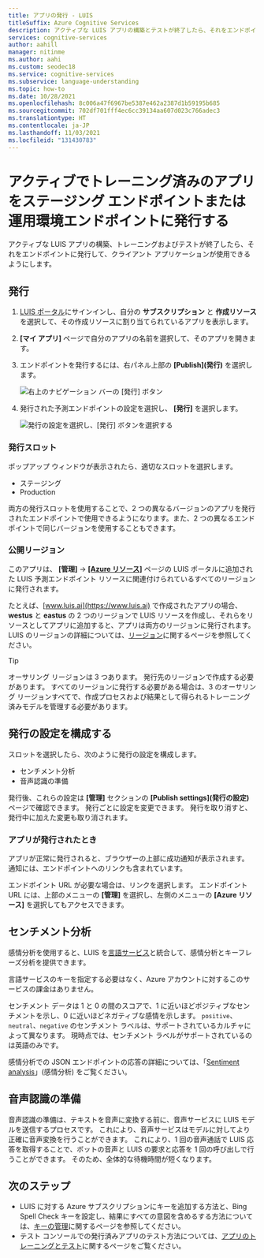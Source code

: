 ```yaml
---
title: アプリの発行 - LUIS
titleSuffix: Azure Cognitive Services
description: アクティブな LUIS アプリの構築とテストが終了したら、それをエンドポイントに発行して、クライアント アプリケーションが使用できるようにします。
services: cognitive-services
author: aahill
manager: nitinme
ms.author: aahi
ms.custom: seodec18
ms.service: cognitive-services
ms.subservice: language-understanding
ms.topic: how-to
ms.date: 10/28/2021
ms.openlocfilehash: 8c006a47f6967be5387e462a2387d1b59195b685
ms.sourcegitcommit: 702df701fff4ec6cc39134aa607d023c766adec3
ms.translationtype: HT
ms.contentlocale: ja-JP
ms.lasthandoff: 11/03/2021
ms.locfileid: "131430783"
---
```

# <a name="publish-your-active-trained-app-to-a-staging-or-production-endpoint"></a>アクティブでトレーニング済みのアプリをステージング エンドポイントまたは運用環境エンドポイントに発行する

アクティブな LUIS アプリの構築、トレーニングおよびテストが終了したら、それをエンドポイントに発行して、クライアント アプリケーションが使用できるようにします。

## <a name="publishing"></a>発行
1. [LUIS ポータル](https://www.luis.ai)にサインインし、自分の **サブスクリプション** と **作成リソース** を選択して、その作成リソースに割り当てられているアプリを表示します。
1. **[マイ アプリ]** ページで自分のアプリの名前を選択して、そのアプリを開きます。
1. エンドポイントを発行するには、右パネル上部の **[Publish]\(発行)** を選択します。

    ![右上のナビゲーション バーの [発行] ボタン](./media/luis-how-to-publish-app/publish-top-nav-bar.png)

1. 発行された予測エンドポイントの設定を選択し、 **[発行]** を選択します。

    ![発行の設定を選択し、[発行] ボタンを選択する](./media/luis-how-to-publish-app/publish-pop-up.png)

### <a name="publishing-slots"></a>発行スロット

ポップアップ ウィンドウが表示されたら、適切なスロットを選択します。

* ステージング
* Production

両方の発行スロットを使用することで、2 つの異なるバージョンのアプリを発行されたエンドポイントで使用できるようになります。また、2 つの異なるエンドポイントで同じバージョンを使用することもできます。

### <a name="publishing-regions"></a>公開リージョン

このアプリは、 **[管理]**  ->  **[[Azure リソース]](luis-how-to-azure-subscription.md#assign-luis-resources)** ページの LUIS ポータルに追加された LUIS 予測エンドポイント リソースに関連付けられているすべてのリージョンに発行されます。

たとえば、[www.luis.ai](https://www.luis.ai) で作成されたアプリの場合、**westus** と **eastus** の 2 つのリージョンで LUIS リソースを作成し、それらをリソースとしてアプリに追加すると、アプリは両方のリージョンに発行されます。 LUIS のリージョンの詳細については、[リージョン](luis-reference-regions.md)に関するページを参照してください。

> [!TIP]
> オーサリング リージョンは 3 つあります。 発行先のリージョンで作成する必要があります。 すべてのリージョンに発行する必要がある場合は、3 のオーサリング リージョンすべてで、作成プロセスおよび結果として得られるトレーニング済みモデルを管理する必要があります。


## <a name="configuring-publish-settings"></a>発行の設定を構成する

スロットを選択したら、次のように発行の設定を構成します。

* センチメント分析
* 音声認識の準備

発行後、これらの設定は **[管理]** セクションの **[Publish settings]\(発行の設定\)** ページで確認できます。 発行ごとに設定を変更できます。 発行を取り消すと、発行中に加えた変更も取り消されます。

### <a name="when-your-app-is-published"></a>アプリが発行されたとき

アプリが正常に発行されると、ブラウザーの上部に成功通知が表示されます。 通知には、エンドポイントへのリンクも含まれています。

エンドポイント URL が必要な場合は、リンクを選択します。 エンドポイント URL には、上部のメニューの **[管理]** を選択し、左側のメニューの **[Azure リソース]** を選択してもアクセスできます。

## <a name="sentiment-analysis"></a>センチメント分析

<a name="enable-sentiment-analysis"></a>

感情分析を使用すると、LUIS を[言語サービス](https://azure.microsoft.com/services/cognitive-services/text-analytics/)と統合して、感情分析とキーフレーズ分析を提供できます。

言語サービスのキーを指定する必要はなく、Azure アカウントに対するこのサービスの課金はありません。

センチメント データは 1 と 0 の間のスコアで、1 に近いほどポジティブなセンチメントを示し、0 に近いほどネガティブな感情を示します。 `positive`、`neutral`、`negative` のセンチメント ラベルは、サポートされているカルチャによって異なります。 現時点では、センチメント ラベルがサポートされているのは英語のみです。

感情分析での JSON エンドポイントの応答の詳細については、「[Sentiment analysis](luis-reference-prebuilt-sentiment.md)」(感情分析) をご覧ください。

## <a name="speech-priming"></a>音声認識の準備

音声認識の準備は、テキストを音声に変換する前に、音声サービスに LUIS モデルを送信するプロセスです。 これにより、音声サービスはモデルに対してより正確に音声変換を行うことができます。 これにより、1 回の音声通話で LUIS 応答を取得することで、ボットの音声と LUIS の要求と応答を 1 回の呼び出しで行うことができます。 そのため、全体的な待機時間が短くなります。

## <a name="next-steps"></a>次のステップ

* LUIS に対する Azure サブスクリプションにキーを追加する方法と、Bing Spell Check キーを設定し、結果にすべての意図を含めるする方法については、[キーの管理](./luis-how-to-azure-subscription.md)に関するページを参照してください。
* テスト コンソールでの発行済みアプリのテスト方法については、[アプリのトレーニングとテスト](luis-interactive-test.md)に関するページをご覧ください。

